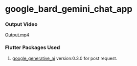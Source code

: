 # google_bard_gemini_chat_app

### Output Video

[Output.mp4](Output.mp4)

### Flutter Packages Used

1. [google_generative_ai](https://pub.dev/packages/google_generative_ai) version:0.3.0 for post request.
